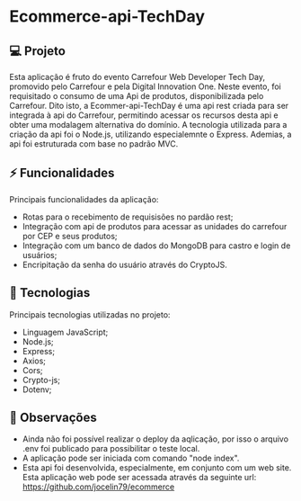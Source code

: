 # Ecommerce-api-TechDay

## 💻 Projeto

Esta aplicação é fruto do evento Carrefour Web Developer Tech Day, promovido pelo Carrefour e pela Digital Innovation One. Neste evento, foi requisitado o consumo de uma
Api de produtos, disponibilizada pelo Carrefour. Dito isto, a Ecommer-api-TechDay é uma api rest criada para ser integrada à api do Carrefour, permitindo acessar os
recursos desta api e obter uma modalagem alternativa do domínio. A tecnologia utilizada para a criação da api foi o Node.js, utilizando especialemnte o Express. Ademias,
a api foi estruturada com base no padrão MVC.

## ⚡ Funcionalidades

Principais funcionalidades da aplicação:
- Rotas para o recebimento de requisisões no pardão rest;
- Integração com api de produtos para acessar as unidades do carrefour por CEP e seus produtos;
- Integração com um banco de dados do MongoDB para castro e login de usuários;
- Encripitação da senha do usuário através do CryptoJS.


## 🚀 Tecnologias

Principais tecnologias utilizadas no projeto:
- Linguagem JavaScript;
- Node.js;
- Express;
- Axios;
- Cors;
- Crypto-js;
- Dotenv;

## 💬 Observações
 - Ainda não foi possível realizar o deploy da aqlicação, por isso o arquivo .env foi publicado para possibilitar o teste local.
 - A aplicação pode ser iniciada com comando "node index".
 - Esta api foi desenvolvida, especialmente, em conjunto com um web site. Esta aplicação web pode ser acessada através da seguinte 
 url: https://github.com/jocelin79/ecommerce
